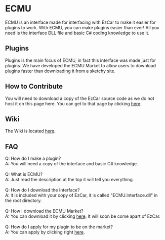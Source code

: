 # ECMU
ECMU is an interface made for interfacing with EzCar to make it easier for plugins to work. With ECMU, you can make plugins easier than ever! All you need is the interface DLL file and basic C# coding knowledge to use it.

## Plugins
Plugins is the main focus of ECMU, in fact this interface was made just for plugins. We have developed the ECMU Market to allow users to download plugins faster than downloading it from a sketchy site.

## How to Contribute
You will need to download a copy of the EzCar source code as we do not host it on this page here. You can get to that page by clicking [here](https://github.com/EzCarProject/EzCar).

## Wiki
The Wiki is located [here](https://github.com/EzCarProject/ECMU/wiki).

## FAQ
Q: How do I make a plugin?</br>
A: You will need a copy of the interface and basic C# knowledge.</br>
</br>
Q: What is ECMU?</br>
A: Just read the description at the top it will tell you everything.</br>
</br>
Q: How do I download the Interface?</br>
A: It is included with your copy of EzCar, it is called "ECMU.Interface.dll" in the root directory.</br>
</br>
Q: How I download the ECMU Market?</br>
A: You can download it by clicking [here](https://github.com/EzCarProject/ECMU/raw/main/ecmu-market/apps/ECMU/ecmu-market/latest.ecmu_dll). It will soon be come apart of EzCar.</br>
</br>
Q: How do I apply for my plugin to be on the market?</br>
A: You can apply by clicking right [here](https://docs.google.com/forms/d/10nby7tF1tFCtsPUZ7_uIC8660-jh4I880nULsWTbX94).</br>